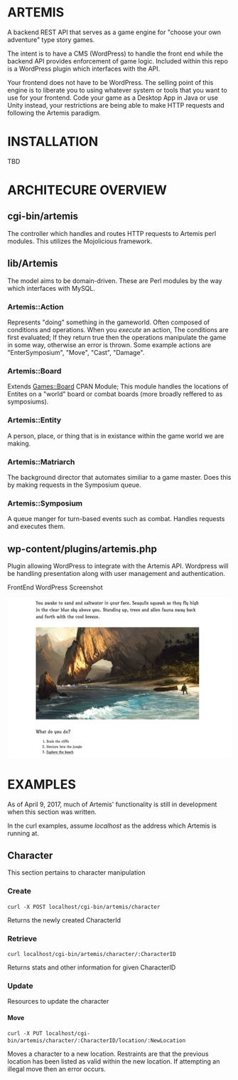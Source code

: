 # ARTEMIS

A backend REST API that serves as a game engine for "choose your own adventure" type story games.

The intent is to have a CMS (WordPress) to handle the front end while the backend API
provides enforcement of game logic. Included within this repo is a WordPress plugin which interfaces
with the API.

Your frontend does not have to be WordPress. The selling point of this engine is to liberate you to
using whatever system or tools that you want to use for your frontend. Code your game as a Desktop
App in Java or use Unity instead, your restrictions are being able to make HTTP requests and
following the Artemis paradigm.

# INSTALLATION

TBD

# ARCHITECURE OVERVIEW

## cgi-bin/artemis

The controller which handles and routes HTTP requests to Artemis perl modules. This utilizes the Mojolicious framework. 

## lib/Artemis

The model aims to be domain-driven. These are Perl modules by the way which interfaces with MySQL.

### Artemis::Action

Represents "doing" something in the gameworld. Often composed of conditions and operations. When you _execute_ an action,
The conditions are first evaluated; If they return true then the operations manipulate the game in some way, otherwise
an error is thrown. Some example actions are "EnterSymposium", "Move", "Cast", "Damage".

### Artemis::Board

Extends [Games::Board](http://search.cpan.org/~rjbs/Games-Board/lib/Games/Board.pm) CPAN Module; This module handles
the locations of Entites on a "world" board or combat boards (more broadly reffered to as symposiums).

### Artemis::Entity

A person, place, or thing that is in existance within the game world we are making.

### Artemis::Matriarch

The background director that automates similiar to a game master. Does this by making requests in the Symposium queue.

### Artemis::Symposium

A queue manger for turn-based events such as combat. Handles requests and executes them.

## wp-content/plugins/artemis.php

Plugin allowing WordPress to integrate with the Artemis API. Wordpress will be handling presentation
along with user management and authentication.

FrontEnd WordPress Screenshot

![A screenshot of the front end](images/FrontEnd_ScreenShot.png "WordPress ScreenShot")

# EXAMPLES

As of April 9, 2017, much of Artemis' functionality is still in development when this section was written.

In the curl examples, assume _localhost_ as the address which Artemis is running at.

## Character

This section pertains to character manipulation

### Create

    curl -X POST localhost/cgi-bin/artemis/character

Returns the newly created CharacterId

### Retrieve

    curl localhost/cgi-bin/artemis/character/:CharacterID

Returns stats and other information for given CharacterID

### Update

Resources to update the character

#### Move

    curl -X PUT localhost/cgi-bin/artemis/character/:CharacterID/location/:NewLocation

Moves a character to a new location. Restraints are that the previous location has been listed as valid
within the new location. If attempting an illegal move then an error occurs.



